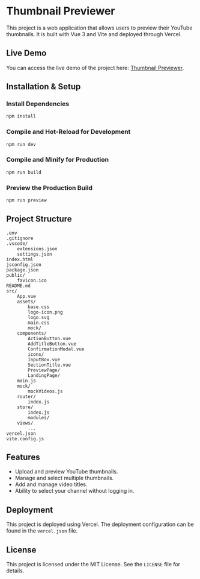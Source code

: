 # Thumbnail Previewer

This project is a web application that allows users to preview their YouTube thumbnails. It is built with Vue 3 and Vite and deployed through Vercel.

## Live Demo

You can access the live demo of the project here: [Thumbnail Previewer](https://thumbnail-previewer-three.vercel.app/).

## Installation & Setup

### Install Dependencies

```sh
npm install
```

### Compile and Hot-Reload for Development

```sh
npm run dev
```

### Compile and Minify for Production

```sh
npm run build
```

### Preview the Production Build

```sh
npm run preview
```

## Project Structure

```
.env
.gitignore
.vscode/
    extensions.json
    settings.json
index.html
jsconfig.json
package.json
public/
    favicon.ico
README.md
src/
    App.vue
    assets/
        base.css
        logo-icon.png
        logo.svg
        main.css
        mock/
    components/
        ActionButton.vue
        AddTitleButton.vue
        ConfirmationModal.vue
        icons/
        InputBox.vue
        SectionTitle.vue
        PreviewPage/
        LandingPage/
    main.js
    mock/
        mockVideos.js
    router/
        index.js
    store/
        index.js
        modules/
    views/
        ...
vercel.json
vite.config.js
```

## Features

- Upload and preview YouTube thumbnails.
- Manage and select multiple thumbnails.
- Add and manage video titles.
- Ability to select your channel without logging in.

## Deployment

This project is deployed using Vercel. The deployment configuration can be found in the `vercel.json` file.

## License

This project is licensed under the MIT License. See the `LICENSE` file for details.